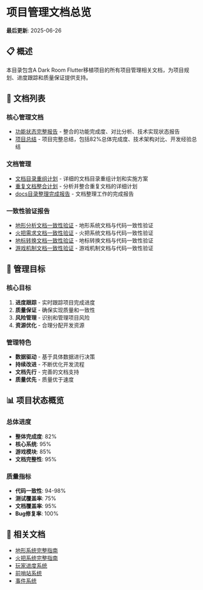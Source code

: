 # 项目管理文档总览

**最后更新**: 2025-06-26

## 📋 概述

本目录包含A Dark Room Flutter移植项目的所有项目管理相关文档，为项目规划、进度跟踪和质量保证提供支持。

## 📁 文档列表

### 核心管理文档
- [功能状态完整报告](feature_status.md) - 整合的功能完成度、对比分析、技术实现状态报告
- [项目总结](project_summary.md) - 项目完整总结，包括82%总体完成度、技术架构对比、开发经验总结

### 文档管理
- [文档目录重组计划](docs_structure_reorganization_plan.md) - 详细的文档目录重组计划和实施方案
- [重复文档整合计划](duplicate_documents_consolidation_plan.md) - 分析并整合重复文档的详细计划
- [docs目录整理完成报告](docs_organization_completion_report.md) - 文档整理工作的完成报告

### 一致性验证报告
- [地形分析文档一致性验证](terrain_analysis_consistency_verification_report.md) - 地形系统文档与代码一致性验证
- [火把需求文档一致性验证](torch_requirements_consistency_verification_report.md) - 火把系统文档与代码一致性验证
- [地标转换文档一致性验证](landmark_conversion_consistency_verification_report.md) - 地标转换文档与代码一致性验证
- [游戏机制文档一致性验证](game_mechanics_consistency_verification_report.md) - 游戏机制文档与代码一致性验证

## 🎯 管理目标

### 核心目标
1. **进度跟踪** - 实时跟踪项目完成进度
2. **质量保证** - 确保实现质量和一致性
3. **风险管理** - 识别和管理项目风险
4. **资源优化** - 合理分配开发资源

### 管理特色
- **数据驱动** - 基于具体数据进行决策
- **持续改进** - 不断优化开发流程
- **文档先行** - 完善的文档支持
- **质量优先** - 质量优于速度

## 📊 项目状态概览

### 总体进度
- **整体完成度**: 82%
- **核心系统**: 95%
- **游戏模块**: 85%
- **文档完整性**: 95%

### 质量指标
- **代码一致性**: 94-98%
- **测试覆盖率**: 75%
- **文档覆盖率**: 95%
- **Bug修复率**: 100%

## 🔗 相关文档

- [地形系统完整指南](../01_game_mechanics/terrain_system.md)
- [火把系统完整指南](../01_game_mechanics/torch_system.md)
- [玩家进度系统](../01_game_mechanics/player_progression.md)
- [前哨站系统](../01_game_mechanics/outpost_system.md)
- [事件系统](../01_game_mechanics/events_system.md)
